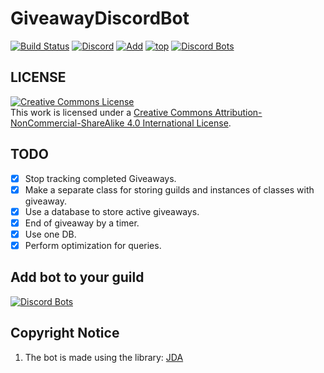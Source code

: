 # GiveawayDiscordBot
[![Build Status](https://travis-ci.com/megoRU/GiveawayDiscordBot.svg?branch=main)](https://travis-ci.com/megoRU/GiveawayDiscordBot)  [![Discord](https://img.shields.io/discord/779317239722672128?label=Discord)](https://discord.gg/UrWG3R683d)
[![Add](https://img.shields.io/badge/invite-Giveaway-blue?logo=discord)](https://top.gg/bot/808277484524011531/invite/)
[![top](https://img.shields.io/badge/TOP.GG-pink?logo=discord)](https://top.gg/bot/808277484524011531) [![Discord Bots](https://top.gg/api/widget/servers/808277484524011531.svg)](https://top.gg/bot/808277484524011531)

## LICENSE

<a rel="license" href="http://creativecommons.org/licenses/by-nc-sa/4.0/"><img alt="Creative Commons License" style="border-width:0" src="https://i.creativecommons.org/l/by-nc-sa/4.0/88x31.png" /></a><br />This work is licensed under a <a rel="license" href="http://creativecommons.org/licenses/by-nc-sa/4.0/">Creative Commons Attribution-NonCommercial-ShareAlike 4.0 International License</a>.

## TODO

-   [x]   Stop tracking completed Giveaways.
-   [x]   Make a separate class for storing guilds and instances of classes with giveaway.
-   [x]   Use a database to store active giveaways.
-   [X]   End of giveaway by a timer.
-   [X]   Use one DB.
-   [X]   Perform optimization for queries.

## Add bot to your guild
[![Discord Bots](https://top.gg/api/widget/808277484524011531.svg)](https://top.gg/bot/808277484524011531)

## Copyright Notice

1.  The bot is made using the library: [JDA](https://github.com/DV8FromTheWorld/JDA)
